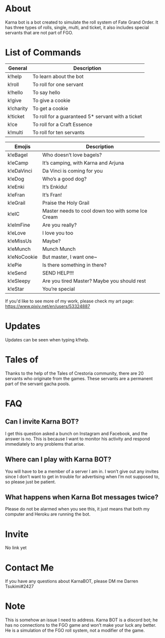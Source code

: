 # About

Karna bot is a bot created to simulate the roll system of Fate Grand Order. It has three types of rolls, single, multi, and ticket, it also includes special servants that are not part of FGO. 

# List of Commands

| General | Description |
| ------------- | ------------- |
| k!help  | To learn about the bot  |
| k!roll  | To roll for one servant  |
| k!hello  | To say hello  |
| k!give  | To give a cookie  |
| k!charity  | To get a cookie  |	
| k!ticket | To roll for a guaranteed 5* servant with a ticket  |
| k!ce  | To roll for a Craft Essence |	
| k!multi  | To roll for ten servants  |

| Emojis | Description |
| ------------- | ------------- |
| k!eBagel  | Who doesn’t love bagels?  |
| k!eCamp | It’s camping, with Karna and Arjuna   |
| k!eDaVinci | Da Vinci is coming for you  |
| k!eDog | Who’s a good dog?  |
| k!eEnki  | It’s Enkidu!  |
| k!eFran | It’s Fran!  |
| k!eGrail | Praise the Holy Grail  |
| k!eIC | Master needs to cool down too with some Ice Cream |
| k!eImFine  | Are you really? |
| k!eLove | I love you too  |
| k!eMissUs | Maybe? |
| k!eMunch | Munch Munch  |
| k!eNoCookie | But master, I want one~ |
|k!ePie | Is there something in there? |
|k!eSend | SEND HELP!!! |
|k!eSleepy | Are you tired Master? Maybe you should rest |
|k!eStar | You’re special |

If you'd like to see more of my work, please check my art page: https://www.pixiv.net/en/users/53324887

# Updates

Updates can be seen when typing k!help.

# Tales of

Thanks to the help of the Tales of Crestoria community, there are 20 servants who originate from the games. These servants are a permanent part of the servant gacha pools.

# FAQ

## Can I invite Karna BOT?

I get this question asked a bunch on Instagram and Facebook, and the answer is no. This is because I want to monitor his activity and respond immediately to any problems that arise.

## Where can I play with Karna BOT?

You will have to be a member of a server I am in. I won’t give out any invites since I don’t want to get in trouble for advertising when I’m not supposed to, so please just be patient.

## What happens when Karna Bot messages twice?

Please do not be alarmed when you see this, it just means that both my computer and Heroku are running the bot. 

# Invite

No link yet

# Contact Me

If you have any questions about KarnaBOT, please DM me Darren Tsukimi#2427

# Note

This is somehow an issue I need to address. Karna BOT is a discord bot; he has no connections to the FGO game and won’t make your luck any better. He is a simulation of the FGO roll system, not a modifier of the game.
